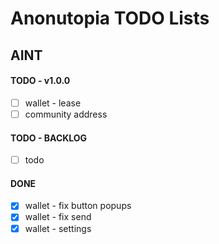 # Anonutopia TODO Lists

## AINT

#### TODO - v1.0.0

- [ ] wallet - lease
- [ ] community address

#### TODO - BACKLOG

- [ ] todo

#### DONE

- [x] wallet - fix button popups
- [x] wallet - fix send
- [x] wallet - settings
